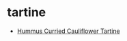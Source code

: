 # tartine

 * [Hummus Curried Cauliflower Tartine](index/h/hummus-curried-cauliflower-tartine-51180220.json)
